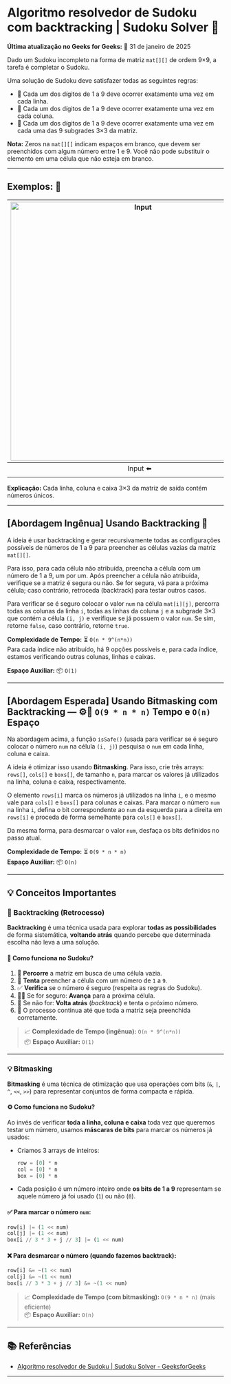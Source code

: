 # Algoritmo resolvedor de Sudoku com backtracking | Sudoku Solver 🧩

**Última atualização no Geeks for Geeks:** 📅 31 de janeiro de 2025

Dado um Sudoku incompleto na forma de matriz `mat[][]` de ordem 9×9, a tarefa é completar o Sudoku.

Uma solução de Sudoku deve satisfazer todas as seguintes regras:

- 🔢 Cada um dos dígitos de 1 a 9 deve ocorrer exatamente uma vez em cada linha.
- 🔢 Cada um dos dígitos de 1 a 9 deve ocorrer exatamente uma vez em cada coluna.
- 🔲 Cada um dos dígitos de 1 a 9 deve ocorrer exatamente uma vez em cada uma das 9 subgrades 3×3 da matriz.

**Nota:** Zeros na `mat[][]` indicam espaços em branco, que devem ser preenchidos com algum número entre 1 e 9. Você não pode substituir o elemento em uma célula que não esteja em branco.

---

## Exemplos: 📝

| <img src="https://joaopauloaramuni.github.io/python-imgs/Sudoku_Solver/imgs/Suduko-example-question.png" alt="Input" width="600"/> | <img src="https://joaopauloaramuni.github.io/python-imgs/Sudoku_Solver/imgs/Suduko-example-answer.png" alt="Output" width="600"/> |
|:--------:|:--------:|
| Input ⬅️ | Output ➡️ | 

**Explicação:** Cada linha, coluna e caixa 3×3 da matriz de saída contém números únicos.

---

## [Abordagem Ingênua] Usando Backtracking 🔁

A ideia é usar backtracking e gerar recursivamente todas as configurações possíveis de números de 1 a 9 para preencher as células vazias da matriz `mat[][]`.

Para isso, para cada célula não atribuída, preencha a célula com um número de 1 a 9, um por um. Após preencher a célula não atribuída, verifique se a matriz é segura ou não. Se for segura, vá para a próxima célula; caso contrário, retroceda (backtrack) para testar outros casos.

Para verificar se é seguro colocar o valor `num` na célula `mat[i][j]`, percorra todas as colunas da linha `i`, todas as linhas da coluna `j` e a subgrade 3×3 que contém a célula `(i, j)` e verifique se já possuem o valor `num`. Se sim, retorne `false`, caso contrário, retorne `true`.

**Complexidade de Tempo:** ⏳ `O(n * 9^(n*n))`  
Para cada índice não atribuído, há 9 opções possíveis e, para cada índice, estamos verificando outras colunas, linhas e caixas.

**Espaço Auxiliar:** 📦 `O(1)`

---

## [Abordagem Esperada] Usando Bitmasking com Backtracking — ⚙️🔁 `O(9 * n * n)` Tempo e `O(n)` Espaço

Na abordagem acima, a função `isSafe()` (usada para verificar se é seguro colocar o número `num` na célula `(i, j)`) pesquisa o `num` em cada linha, coluna e caixa.

A ideia é otimizar isso usando **Bitmasking**. Para isso, crie três arrays: `rows[]`, `cols[]` e `boxs[]`, de tamanho `n`, para marcar os valores já utilizados na linha, coluna e caixa, respectivamente.

O elemento `rows[i]` marca os números já utilizados na linha `i`, e o mesmo vale para `cols[]` e `boxs[]` para colunas e caixas. Para marcar o número `num` na linha `i`, defina o bit correspondente ao `num` da esquerda para a direita em `rows[i]` e proceda de forma semelhante para `cols[]` e `boxs[]`.

Da mesma forma, para desmarcar o valor `num`, desfaça os bits definidos no passo atual.

**Complexidade de Tempo:** ⏳ `O(9 * n * n)`  
**Espaço Auxiliar:** 📦 `O(n)`

---

## 💡 Conceitos Importantes

### 🔁 Backtracking (Retrocesso)

**Backtracking** é uma técnica usada para explorar **todas as possibilidades** de forma sistemática, **voltando atrás** quando percebe que determinada escolha não leva a uma solução.

#### 🧠 Como funciona no Sudoku?

1. 🔎 **Percorre** a matriz em busca de uma célula vazia.  
2. 🔢 **Tenta** preencher a célula com um número de `1` a `9`.  
3. ✅ **Verifica** se o número é seguro (respeita as regras do Sudoku).  
4. 🚶‍♂️ Se for seguro: **Avança** para a próxima célula.  
5. 🔄 Se não for: **Volta atrás** (*backtrack*) e tenta o próximo número.  
6. 🔄 O processo continua até que toda a matriz seja preenchida corretamente.

> 📈 **Complexidade de Tempo (ingênua):** `O(n * 9^(n*n))`  
> 📦 **Espaço Auxiliar:** `O(1)`

---

### 💡 Bitmasking

**Bitmasking** é uma técnica de otimização que usa operações com bits (`&`, `|`, `^`, `<<`, `>>`) para representar conjuntos de forma compacta e rápida.

#### ⚙️ Como funciona no Sudoku?

Ao invés de verificar **toda a linha, coluna e caixa** toda vez que queremos testar um número, usamos **máscaras de bits** para marcar os números já usados:

- Criamos 3 arrays de inteiros:
  ```python
  row = [0] * n
  col = [0] * n
  box = [0] * n
  ```

- Cada posição é um número inteiro onde **os bits de 1 a 9** representam se aquele número já foi usado (`1`) ou não (`0`).

#### ✅ Para marcar o número `num`:

```python
row[i] |= (1 << num)
col[j] |= (1 << num)
box[i // 3 * 3 + j // 3] |= (1 << num)
```

#### ❌ Para desmarcar o número (quando fazemos backtrack):

```python
row[i] &= ~(1 << num)
col[j] &= ~(1 << num)
box[i // 3 * 3 + j // 3] &= ~(1 << num)
```

> 📈 **Complexidade de Tempo (com bitmasking):** `O(9 * n * n)` (mais eficiente)  
> 📦 **Espaço Auxiliar:** `O(n)`  

---

## 📚 Referências

- [Algoritmo resolvedor de Sudoku | Sudoku Solver - GeeksforGeeks](https://www.geeksforgeeks.org/dsa/sudoku-backtracking-7/)

---
